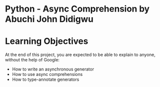 # Python - Async Comprehension by Abuchi John Didigwu

# Learning Objectives

At the end of this project, you are expected to be able to explain to anyone, without the help of Google:

* How to write an asynchronous generator
* How to use async comprehensions
* How to type-annotate generators
